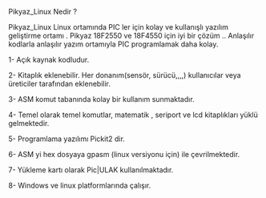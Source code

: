 Pikyaz_Linux Nedir ?

Pikyaz_Linux Linux ortamında PIC ler için kolay ve kullanışlı yazılım geliştirme ortamı . Pikyaz 18F2550 ve 18F4550 için iyi bir çözüm .. Anlaşılır kodlarla anlaşılır yazım ortamıyla PIC programlamak daha kolay.

1- Açık kaynak kodludur.

2- Kitaplık eklenebilir. Her donanım(sensör, sürücü,,,,) kullanıcılar veya üreticiler tarafından eklenebilir.

3- ASM komut tabanında kolay bir kullanım sunmaktadır.

4- Temel olarak temel komutlar, matematik , seriport ve lcd kitaplıkları yüklü gelmektedir.

5- Programlama yazılımı Pickit2 dir.

6- ASM yi hex dosyaya gpasm (linux versiyonu için) ile çevrilmektedir.

7- Yükleme kartı olarak Pic|ULAK kullanılmaktadır.

8- Windows ve linux platformlarında çalışır.
